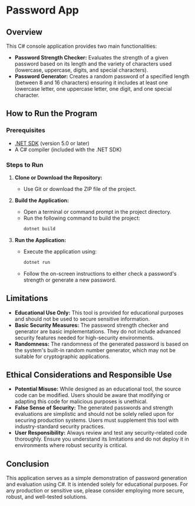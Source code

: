 # Password App

## Overview
This C# console application provides two main functionalities:
- **Password Strength Checker:** Evaluates the strength of a given password based on its length and the variety of characters used (lowercase, uppercase, digits, and special characters).
- **Password Generator:** Creates a random password of a specified length (between 8 and 16 characters) ensuring it includes at least one lowercase letter, one uppercase letter, one digit, and one special character.

## How to Run the Program
### Prerequisites
- [.NET SDK](https://dotnet.microsoft.com/download) (version 5.0 or later)
- A C# compiler (included with the .NET SDK)

### Steps to Run
1. **Clone or Download the Repository:**
   - Use Git or download the ZIP file of the project.

2. **Build the Application:**
   - Open a terminal or command prompt in the project directory.
   - Run the following command to build the project:
     ```bash
     dotnet build
     ```

3. **Run the Application:**
   - Execute the application using:
     ```bash
     dotnet run
     ```
   - Follow the on-screen instructions to either check a password's strength or generate a new password.

## Limitations
- **Educational Use Only:** This tool is provided for educational purposes and should not be used to secure sensitive information.
- **Basic Security Measures:** The password strength checker and generator are basic implementations. They do not include advanced security features needed for high-security environments.
- **Randomness:** The randomness of the generated password is based on the system's built-in random number generator, which may not be suitable for cryptographic applications.

## Ethical Considerations and Responsible Use
- **Potential Misuse:** While designed as an educational tool, the source code can be modified. Users should be aware that modifying or adapting this code for malicious purposes is unethical.
- **False Sense of Security:** The generated passwords and strength evaluations are simplistic and should not be solely relied upon for securing production systems. Users must supplement this tool with industry-standard security practices.
- **User Responsibility:** Always review and test any security-related code thoroughly. Ensure you understand its limitations and do not deploy it in environments where robust security is critical.

## Conclusion
This application serves as a simple demonstration of password generation and evaluation using C#. It is intended solely for educational purposes. For any production or sensitive use, please consider employing more secure, robust, and well-tested solutions.

